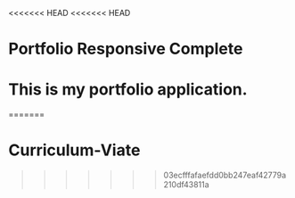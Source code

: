 <<<<<<< HEAD
<<<<<<< HEAD
# Portfolio Responsive Complete
This is my portfolio application.
=======
=======
# Curriculum-Viate
>>>>>>> 03ecfffafaefdd0bb247eaf42779a210df43811a
